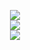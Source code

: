 <p align="center">
  <a href="https://skillicons.dev">
    <img src="https://skillicons.dev/icons?i=git,cpp,java,c,py,eclipse,electron,vscode,apple" />
    <br>
    <img src="https://skillicons.dev/icons?i= html,css,js,discord,figma,gcp,gradle,idea,linux,kali,nodejs,react" />
    <br>
     <img src="https://skillicons.dev/icons?i=kafka,matlab,tensorflow," />
  </a>
</p>
